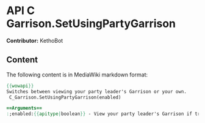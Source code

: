 # API C Garrison.SetUsingPartyGarrison

**Contributor:** KethoBot

## Content

The following content is in MediaWiki markdown format:

```mediawiki
{{wowapi}}
Switches between viewing your party leader's Garrison or your own.
 C_Garrison.SetUsingPartyGarrison(enabled)

==Arguments==
:;enabled:{{apitype|boolean}} - View your party leader's Garrison if true, false to view your own.
```